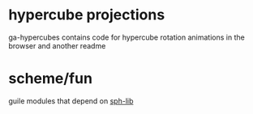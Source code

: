 # hypercube projections
ga-hypercubes contains code for hypercube rotation animations in the browser and another readme

# scheme/fun
guile modules that depend on [sph-lib](https://github.com/sph-mn/sph-lib)
